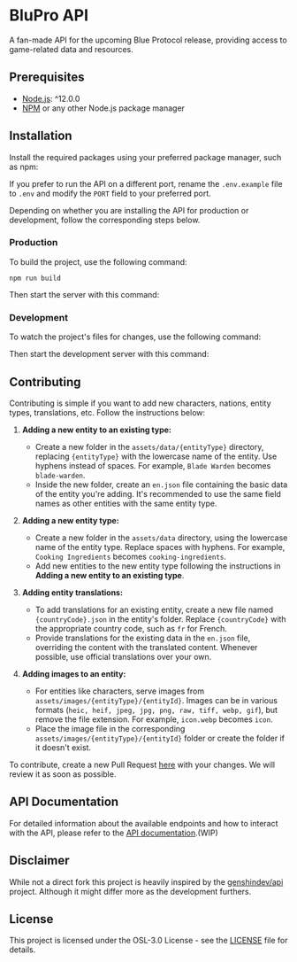 # BluPro API

A fan-made API for the upcoming Blue Protocol release, providing access to game-related data and resources.

## Prerequisites

- [Node.js](https://nodejs.org/): ^12.0.0
- [NPM](https://npmjs.org/) or any other Node.js package manager

## Installation

Install the required packages using your preferred package manager, such as npm:

If you prefer to run the API on a different port, rename the `.env.example` file to `.env` and modify the `PORT` field to your preferred port.

Depending on whether you are installing the API for production or development, follow the corresponding steps below.

### Production

To build the project, use the following command:

```
npm run build
```

Then start the server with this command:

### Development

To watch the project's files for changes, use the following command:

Then start the development server with this command:

## Contributing

Contributing is simple if you want to add new characters, nations, entity types, translations, etc. Follow the instructions below:

1. **Adding a new entity to an existing type:**

   - Create a new folder in the `assets/data/{entityType}` directory, replacing `{entityType}` with the lowercase name of the entity. Use hyphens instead of spaces. For example, `Blade Warden` becomes `blade-warden`.
   - Inside the new folder, create an `en.json` file containing the basic data of the entity you're adding. It's recommended to use the same field names as other entities with the same entity type.

2. **Adding a new entity type:**

   - Create a new folder in the `assets/data` directory, using the lowercase name of the entity type. Replace spaces with hyphens. For example, `Cooking Ingredients` becomes `cooking-ingredients`.
   - Add new entities to the new entity type following the instructions in **Adding a new entity to an existing type**.

3. **Adding entity translations:**

   - To add translations for an existing entity, create a new file named `{countryCode}.json` in the entity's folder. Replace `{countryCode}` with the appropriate country code, such as `fr` for French.
   - Provide translations for the existing data in the `en.json` file, overriding the content with the translated content. Whenever possible, use official translations over your own.

4. **Adding images to an entity:**

   - For entities like characters, serve images from `assets/images/{entityType}/{entityId}`. Images can be in various formats (`heic, heif, jpeg, jpg, png, raw, tiff, webp, gif`), but remove the file extension. For example, `icon.webp` becomes `icon`.
   - Place the image file in the corresponding `assets/images/{entityType}/{entityId}` folder or create the folder if it doesn't exist.

To contribute, create a new Pull Request [here](https://github.com/genshindev/api/pulls) with your changes. We will review it as soon as possible.

## API Documentation

For detailed information about the available endpoints and how to interact with the API, please refer to the [API documentation](link-to-documentation).(WIP)

## Disclaimer

While not a direct fork this project is heavily inspired by the [genshindev/api](https://github.com/genshindev/api) project. Although it might differ more as the development furthers.

## License

This project is licensed under the OSL-3.0 License - see the [LICENSE](LICENSE) file for details.
